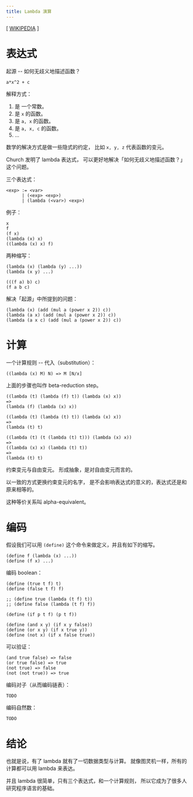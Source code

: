 ```yaml
---
title: Lambda 演算
---
```


[ [WIKIPEDIA](https://en.wikipedia.org/wiki/Lambda_calculus) ]

# 表达式

起源 -- 如何无歧义地描述函数？

```
a*x^2 + c
```

解释方式：

1. 是 一个常数。
2. 是 `x` 的函数。
3. 是 `a, x` 的函数。
4. 是 `a, x, c` 的函数。
5. ...

数学的解决方式是做一些隐式的约定，
比如 `x, y, z` 代表函数的变元。

Church 发明了 lambda 表达式，
可以更好地解决「如何无歧义地描述函数？」这个问题。

三个表达式：

```
<exp> := <var>
      | (<exp> <exp>)
      | (lambda (<var>) <exp>)
```

例子：

```
x
f
(f x)
(lambda (x) x)
((lambda (x) x) f)
```

两种缩写：

```
(lambda (x) (lambda (y) ...))
(lambda (x y) ...)
```

```
(((f a) b) c)
(f a b c)
```

解决「起源」中所提到的问题：

```
(lambda (x) (add (mul a (power x 2)) c))
(lambda (a x) (add (mul a (power x 2)) c))
(lambda (a x c) (add (mul a (power x 2)) c))
```

# 计算

一个计算规则 -- 代入（substitution）：

```
((lambda (x) M) N) => M [N/x]
```

上面的步骤也叫作 beta-reduction step。

```
((lambda (t) (lambda (f) t)) (lambda (x) x))
=>
(lambda (f) (lambda (x) x))

((lambda (t) (lambda (t) t)) (lambda (x) x))
=>
(lambda (t) t)

((lambda (t) (t (lambda (t) t))) (lambda (x) x))
=>
((lambda (x) x) (lambda (t) t))
=>
(lambda (t) t)
```

约束变元与自由变元。
形成抽象，是对自由变元而言的。

以一致的方式更换约束变元的名字，
是不会影响表达式的意义的，表达式还是和原来相等的。

这种等价关系叫 alpha-equivalent。

# 编码

假设我们可以用 `(define)` 这个命令来做定义，并且有如下的缩写。

```
(define f (lambda (x) ...))
(define (f x) ...)
```

编码 boolean：

```
(define (true t f) t)
(define (false t f) f)

;; (define true (lambda (t f) t))
;; (define false (lambda (t f) f))

(define (if p t f) (p t f))

(define (and x y) (if x y false))
(define (or x y) (if x true y))
(define (not x) (if x false true))
```

可以验证：

```
(and true false) => false
(or true false) => true
(not true) => false
(not (not true)) => true
```

编码对子（从而编码链表）：

```
TODO
```

编码自然数：

```
TODO
```

# 结论

也就是说，有了 lambda 就有了一切数据类型与计算。
就像图灵机一样，所有的计算都可以用 lambda 来表达。

并且 lambda 很简单，只有三个表达式，和一个计算规则，
所以它成为了很多人研究程序语言的基础。

